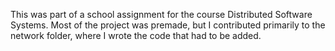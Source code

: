 This was part of a school assignment for the course Distributed Software Systems. Most of the project was premade, but I contributed primarily to the network folder, where I wrote the code that had to be added.
